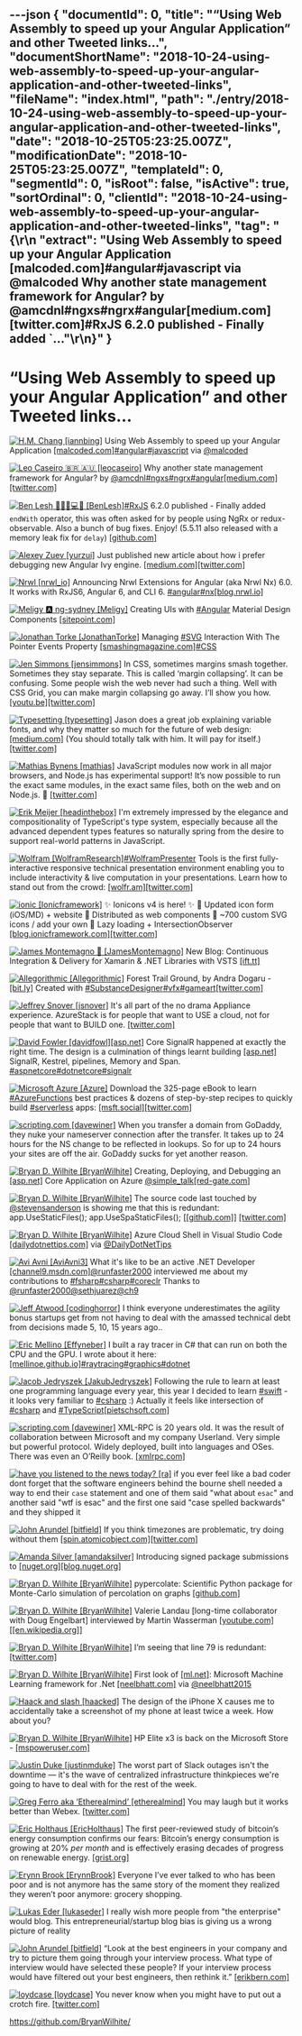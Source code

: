 ---json
{
  "documentId": 0,
  "title": "“Using Web Assembly to speed up your Angular Application” and other Tweeted links…",
  "documentShortName": "2018-10-24-using-web-assembly-to-speed-up-your-angular-application-and-other-tweeted-links",
  "fileName": "index.html",
  "path": "./entry/2018-10-24-using-web-assembly-to-speed-up-your-angular-application-and-other-tweeted-links",
  "date": "2018-10-25T05:23:25.007Z",
  "modificationDate": "2018-10-25T05:23:25.007Z",
  "templateId": 0,
  "segmentId": 0,
  "isRoot": false,
  "isActive": true,
  "sortOrdinal": 0,
  "clientId": "2018-10-24-using-web-assembly-to-speed-up-your-angular-application-and-other-tweeted-links",
  "tag": "{\r\n  \"extract\": \"Using Web Assembly to speed up your Angular Application [malcoded.com]#angular#javascript via @malcoded       Why another state management framework for Angular? by @amcdnl#ngxs#ngrx#angular[medium.com][twitter.com]#RxJS 6.2.0 published - Finally added `...\"\r\n}"
}
---

# “Using Web Assembly to speed up your Angular Application” and other Tweeted links…

[<img alt="H.M. Chang [iannbing]" src="https://songhay.blob.core.windows.net:443/shared-social-twitter/iannbing.jpg">](null) Using Web Assembly to speed up your Angular Application [[malcoded.com]](https://malcoded.com/posts/web-assembly-angular)[#angular](http://twitter.com/search?q='%23angular)[#javascript](http://twitter.com/search?q='%23javascript) via [@malcoded](http://twitter.com/@malcoded)

[<img alt="Leo Caseiro 🇧🇷 🇦🇺 [leocaseiro]" src="https://songhay.blob.core.windows.net:443/shared-social-twitter/leocaseiro.jpg">](http://leocaseiro.com/) Why another state management framework for Angular? by [@amcdnl](http://twitter.com/@amcdnl)[#ngxs](http://twitter.com/search?q='%23ngxs)[#ngrx](http://twitter.com/search?q='%23ngrx)[#angular](http://twitter.com/search?q='%23angular)[[medium.com]](https://medium.com/@amcdnl/why-another-state-management-framework-for-angular-b4b4c19ef664)[[twitter.com]](https://twitter.com/leocaseiro/status/998336973407444992/photo/1)

[<img alt="Ben Lesh 🧢🏋️‍♂️💻🎨 [BenLesh]" src="https://songhay.blob.core.windows.net:443/shared-social-twitter/BenLesh.jpg">](https://medium.com/@benlesh)[#RxJS](http://twitter.com/search?q='%23RxJS) 6.2.0 published - Finally added `endWith` operator, this was often asked for by people using NgRx or redux-observable. Also a bunch of bug fixes. Enjoy! (5.5.11 also released with a memory leak fix for `delay`) [[github.com]](https://github.com/ReactiveX/rxjs/blob/master/CHANGELOG.md#620-2018-05-22)

[<img alt="Alexey Zuev [yurzui]" src="https://songhay.blob.core.windows.net:443/shared-social-twitter/yurzui.jpg">](https://ng-run.com/) Just published new article about how i prefer debugging new Angular Ivy engine. [[medium.com]](https://medium.com/@a.yurich.zuev/angular-ivy-change-detection-execution-are-you-prepared-ab68d4231f2c)[[twitter.com]](https://twitter.com/yurzui/status/997940266005860353/photo/1)

[<img alt="Nrwl [nrwl_io]" src="https://songhay.blob.core.windows.net:443/shared-social-twitter/nrwl_io.jpg">](https://nrwl.io/) Announcing Nrwl Extensions for Angular (aka Nrwl Nx) 6.0. It works with RxJS6, Angular 6, and CLI 6. [#angular](http://twitter.com/search?q='%23angular)[#nx](http://twitter.com/search?q='%23nx)[[blog.nrwl.io]](https://blog.nrwl.io/announcing-nrwl-nx-6-0-29b963d87d8e)

[<img alt="Meligy 🅰️ ng-sydney [Meligy]" src="https://songhay.blob.core.windows.net:443/shared-social-twitter/Meligy.jpeg">](https://www.gurustop.net/) Creating UIs with [#Angular](http://twitter.com/search?q='%23Angular) Material Design Components [[sitepoint.com]](https://www.sitepoint.com/angular-material-design-components/)

[<img alt="Jonathan Torke [JonathanTorke]" src="https://songhay.blob.core.windows.net:443/shared-social-twitter/JonathanTorke.jpg">](https://pixeltuner.de/impressum) Managing [#SVG](http://twitter.com/search?q='%23SVG) Interaction With The Pointer Events Property [[smashingmagazine.com]](https://www.smashingmagazine.com/2018/05/svg-interaction-pointer-events-property/)[#CSS](http://twitter.com/search?q='%23CSS)

[<img alt="Jen Simmons [jensimmons]" src="https://songhay.blob.core.windows.net:443/shared-social-twitter/jensimmons.jpg">](http://youtube.com/layoutland) In CSS, sometimes margins smash together. Sometimes they stay separate. This is called ‘margin collapsing’. It can be confusing. Some people wish the web never had such a thing. Well with CSS Grid, you can make margin collapsing go away. I’ll show you how. [[youtu.be]](https://youtu.be/jfHNzL5h1Aw)[[twitter.com]](https://twitter.com/jensimmons/status/998942436289368070/video/1)

[<img alt="Typesetting [typesetting]" src="https://songhay.blob.core.windows.net:443/shared-social-twitter/typesetting.jpg">](http://flexibletypesetting.com/) Jason does a great job explaining variable fonts, and why they matter so much for the future of web design: [[medium.com]](https://medium.com/@jpamental/the-evolution-of-typography-with-variable-fonts-7cd0078b5ceb) (You should totally talk with him. It will pay for itself.) [[twitter.com]](https://twitter.com/jpamental/status/997684783999307776)

[<img alt="Mathias Bynens [mathias]" src="https://songhay.blob.core.windows.net:443/shared-social-twitter/mathias.jpg">](https://mathiasbynens.be/) JavaScript modules now work in all major browsers, and Node.js has experimental support! It’s now possible to run the exact same modules, in the exact same files, both on the web and on Node.js. 🤯 [[twitter.com]](https://twitter.com/mathias/status/996133744917409792/photo/1)

[<img alt="Erik Meijer [headinthebox]" src="https://songhay.blob.core.windows.net:443/shared-social-twitter/headinthebox.jpeg">](http://en.wikipedia.org/wiki/Erik_Meijer_(computer_scientist)) I'm extremely impressed by the elegance and compositionality of TypeScript's type system, especially because all the advanced dependent types features so naturally spring from the desire to support real-world patterns in JavaScript.

[<img alt="Wolfram [WolframResearch]" src="https://songhay.blob.core.windows.net:443/shared-social-twitter/WolframResearch.png">](http://www.wolfram.com/)[#WolframPresenter](http://twitter.com/search?q='%23WolframPresenter) Tools is the first fully-interactive responsive technical presentation environment enabling you to include interactivity & live computation in your presentations. Learn how to stand out from the crowd: [[wolfr.am]](https://wolfr.am/tZQIP5zQ)[[twitter.com]](https://twitter.com/WolframResearch/status/997478921313628160/photo/1)

[<img alt="ionic [Ionicframework]" src="https://songhay.blob.core.windows.net:443/shared-social-twitter/Ionicframework.jpg">](http://ionicframework.com/) ✨ Ionicons v4 is here! ✨ 🔹 Updated icon form (iOS/MD) + website 🔹 Distributed as web components 🔹 ~700 custom SVG icons / add your own 🔹 Lazy loading + IntersectionObserver [[blog.ionicframework.com]](https://blog.ionicframework.com/announcing-ionicons-v4/)[[twitter.com]](https://twitter.com/Ionicframework/status/998652834177601536/video/1)

[<img alt="James Montemagno 🙈 [JamesMontemagno]" src="https://songhay.blob.core.windows.net:443/shared-social-twitter/JamesMontemagno.jpg">](http://montemagno.com/) New Blog: Continuous Integration & Delivery for Xamarin & .NET Libraries with VSTS [[ift.tt]](https://ift.tt/2IDQ66B)

[<img alt="Allegorithmic [Allegorithmic]" src="https://songhay.blob.core.windows.net:443/shared-social-twitter/Allegorithmic.jpg">](http://www.allegorithmic.com/) Forest Trail Ground, by Andra Dogaru - [[bit.ly]](http://bit.ly/2KQYZXR) Created with [#SubstanceDesigner](http://twitter.com/search?q='%23SubstanceDesigner)[#vfx](http://twitter.com/search?q='%23vfx)[#gameart](http://twitter.com/search?q='%23gameart)[[twitter.com]](https://twitter.com/Allegorithmic/status/998235656395599872/photo/1)

[<img alt="Jeffrey Snover [jsnover]" src="https://songhay.blob.core.windows.net:443/shared-social-twitter/jsnover.jpg">](http://jsnover.com/) It's all part of the no drama Appliance experience. AzureStack is for people that want to USE a cloud, not for people that want to BUILD one. [[twitter.com]](https://twitter.com/Darmour_MSFT/status/998896003016097792)

[<img alt="David Fowler [davidfowl]" src="https://songhay.blob.core.windows.net:443/shared-social-twitter/davidfowl.jpeg">](http://davidfowl.com/)[[asp.net]](http://ASP.NET) Core SignalR happened at exactly the right time. The design is a culmination of things learnt building [[asp.net]](http://ASP.NET) SignalR, Kestrel, pipelines, Memory and Span. [#aspnetcore](http://twitter.com/search?q='%23aspnetcore)[#dotnetcore](http://twitter.com/search?q='%23dotnetcore)[#signalr](http://twitter.com/search?q='%23signalr)

[<img alt="Microsoft Azure [Azure]" src="https://songhay.blob.core.windows.net:443/shared-social-twitter/Azure.jpg">](http://azure.microsoft.com/) Download the 325-page eBook to learn [#AzureFunctions](http://twitter.com/search?q='%23AzureFunctions) best practices & dozens of step-by-step recipes to quickly build [#serverless](http://twitter.com/search?q='%23serverless) apps: [[msft.social]](http://msft.social/TpYHNP)[[twitter.com]](https://twitter.com/Azure/status/998849749091606528/photo/1)

[<img alt="scripting.com [davewiner]" src="https://songhay.blob.core.windows.net:443/shared-social-twitter/davewiner.jpg">](http://scripting.com/) When you transfer a domain from GoDaddy, they nuke your nameserver connection after the transfer. It takes up to 24 hours for the NS change to be reflected in lookups. So for up to 24 hours your sites are off the air. GoDaddy sucks for yet another reason.

[<img alt="Bryan D. Wilhite [BryanWilhite]" src="https://songhay.blob.core.windows.net:443/shared-social-twitter/BryanWilhite.jpeg">](http://songhayblog.azurewebsites.net/) Creating, Deploying, and Debugging an [[asp.net]](http://ASP.NET) Core Application on Azure [@simple_talk](http://twitter.com/@simple_talk)[[red-gate.com]](https://www.red-gate.com/simple-talk/cloud/cloud-development/creating-deploying-and-debugging-an-asp-net-core-application-on-azure/)

[<img alt="Bryan D. Wilhite [BryanWilhite]" src="https://songhay.blob.core.windows.net:443/shared-social-twitter/BryanWilhite.jpeg">](http://songhayblog.azurewebsites.net/) The source code last touched by [@stevensanderson](http://twitter.com/@stevensanderson) is showing me that this is redundant: app.UseStaticFiles(); app.UseSpaStaticFiles(); [[[github.com]](https://github.com/aspnet/JavaScriptServices/blob/15d2f5a898da584433e38c82d5b09c375d9f87b7/src/Microsoft.AspNetCore.SpaServices.Extensions/StaticFiles/SpaStaticFilesExtensions.cs)] [[twitter.com]](https://twitter.com/BryanWilhite/status/997608506806042624/photo/1)

[<img alt="Bryan D. Wilhite [BryanWilhite]" src="https://songhay.blob.core.windows.net:443/shared-social-twitter/BryanWilhite.jpeg">](http://songhayblog.azurewebsites.net/) Azure Cloud Shell in Visual Studio Code [[dailydotnettips.com]](https://dailydotnettips.com/azure-cloud-shell-in-visual-studio-code/) via [@DailyDotNetTips](http://twitter.com/@DailyDotNetTips)

[<img alt="Avi Avni [AviAvni3]" src="https://songhay.blob.core.windows.net:443/shared-social-twitter/AviAvni3.jpg">](https://github.com/AviAvni) What it's like to be an active .NET Developer [[channel9.msdn.com]](https://channel9.msdn.com/Shows/On-NET/What-its-like-to-be-an-active-NET-Developer)[@runfaster2000](http://twitter.com/@runfaster2000) interviewed me about my contributions to [#fsharp](http://twitter.com/search?q='%23fsharp)[#csharp](http://twitter.com/search?q='%23csharp)[#coreclr](http://twitter.com/search?q='%23coreclr) Thanks to [@runfaster2000](http://twitter.com/@runfaster2000)[@sethjuarez](http://twitter.com/@sethjuarez)[@ch9](http://twitter.com/@ch9)

[<img alt="Jeff Atwood [codinghorror]" src="https://songhay.blob.core.windows.net:443/shared-social-twitter/codinghorror.png">](http://blog.codinghorror.com/) I think everyone underestimates the agility bonus startups get from not having to deal with the amassed technical debt from decisions made 5, 10, 15 years ago..

[<img alt="Eric Mellino [Effyneber]" src="https://songhay.blob.core.windows.net:443/shared-social-twitter/Effyneber.jpg">](https://github.com/mellinoe) I built a ray tracer in C# that can run on both the CPU and the GPU. I wrote about it here: [[mellinoe.github.io]](https://mellinoe.github.io/graphics/2018/05/19/writing-a-portable-cpu-gpu-ray-tracer-in-c.html)[#raytracing](http://twitter.com/search?q='%23raytracing)[#graphics](http://twitter.com/search?q='%23graphics)[#dotnet](http://twitter.com/search?q='%23dotnet)

[<img alt="Jacob Jedryszek [JakubJedryszek]" src="https://songhay.blob.core.windows.net:443/shared-social-twitter/JakubJedryszek.jpg">](http://www.jj09.net/) Following the rule to learn at least one programming language every year, this year I decided to learn [#swift](http://twitter.com/search?q='%23swift) - it looks very familiar to [#csharp](http://twitter.com/search?q='%23csharp) :) Actually it feels like intersection of [#csharp](http://twitter.com/search?q='%23csharp) and [#TypeScript](http://twitter.com/search?q='%23TypeScript)[[pietschsoft.com]](http://pietschsoft.com/post/2014/06/07/Basic-Comparison-of-C-and-Apple-Swift-Programming-Language-Syntax)

[<img alt="scripting.com [davewiner]" src="https://songhay.blob.core.windows.net:443/shared-social-twitter/davewiner.jpg">](http://scripting.com/) XML-RPC is 20 years old. It was the result of collaboration between Microsoft and my company Userland. Very simple but powerful protocol. Widely deployed, built into languages and OSes. There was even an O’Reilly book. [[xmlrpc.com]](http://xmlrpc.com)

[<img alt="have you listened to the news today? [ra]" src="https://songhay.blob.core.windows.net:443/shared-social-twitter/ra.png">](http://nas.sr/) if you ever feel like a bad coder dont forget that the software engineers behind the bourne shell needed a way to end their `case` statement and one of them said "what about `esac`" and another said "wtf is esac" and the first one said "case spelled backwards" and they shipped it

[<img alt="John Arundel [bitfield]" src="https://songhay.blob.core.windows.net:443/shared-social-twitter/bitfield.jpeg">](http://bitfieldconsulting.com/about) If you think timezones are problematic, try doing without them [[spin.atomicobject.com]](https://spin.atomicobject.com/2018/04/21/history-of-timekeeping/)[[twitter.com]](https://twitter.com/bitfield/status/997801828057313280/photo/1)

[<img alt="Amanda Silver [amandaksilver]" src="https://songhay.blob.core.windows.net:443/shared-social-twitter/amandaksilver.jpg">](null) Introducing signed package submissions to [[nuget.org]](http://NuGet.org)[[blog.nuget.org]](https://blog.nuget.org/20180522/Introducing-signed-package-submissions.html)

[<img alt="Bryan D. Wilhite [BryanWilhite]" src="https://songhay.blob.core.windows.net:443/shared-social-twitter/BryanWilhite.jpeg">](http://songhayblog.azurewebsites.net/) pypercolate: Scientific Python package for Monte-Carlo simulation of percolation on graphs [[github.com]](https://github.com/andsor/pypercolate/)

[<img alt="Bryan D. Wilhite [BryanWilhite]" src="https://songhay.blob.core.windows.net:443/shared-social-twitter/BryanWilhite.jpeg">](http://songhayblog.azurewebsites.net/) Valerie Landau [long-time collaborator with Doug Engelbart] interviewed by Martin Wasserman [[youtube.com]](https://www.youtube.com/watch?v=62ig8ecXlrA) [[[en.wikipedia.org]](http://en.wikipedia.org/wiki/Douglas_Engelbart)]

[<img alt="Bryan D. Wilhite [BryanWilhite]" src="https://songhay.blob.core.windows.net:443/shared-social-twitter/BryanWilhite.jpeg">](http://songhayblog.azurewebsites.net/) I’m seeing that line 79 is redundant: [[twitter.com]](https://twitter.com/BryanWilhite/status/997608505270939648/photo/1)

[<img alt="Bryan D. Wilhite [BryanWilhite]" src="https://songhay.blob.core.windows.net:443/shared-social-twitter/BryanWilhite.jpeg">](http://songhayblog.azurewebsites.net/) First look of [[ml.net]](http://ML.NET): Microsoft Machine Learning framework for .Net [[neelbhatt.com]](https://neelbhatt.com/2018/05/11/first-look-of-ml-net-microsoft-machine-learning-framework-for-net/) via [@neelbhatt2015](http://twitter.com/@neelbhatt2015)

[<img alt="Haack and slash [haacked]" src="https://songhay.blob.core.windows.net:443/shared-social-twitter/haacked.jpg">](http://haacked.com/) The design of the iPhone X causes me to accidentally take a screenshot of my phone at least twice a week. How about you?

[<img alt="Bryan D. Wilhite [BryanWilhite]" src="https://songhay.blob.core.windows.net:443/shared-social-twitter/BryanWilhite.jpeg">](http://songhayblog.azurewebsites.net/) HP Elite x3 is back on the Microsoft Store - [[mspoweruser.com]](https://mspoweruser.com/hp-elite-x3-is-back-on-the-microsoft-store/)

[<img alt="Justin Duke [justinmduke]" src="https://songhay.blob.core.windows.net:443/shared-social-twitter/justinmduke.jpg">](http://jmduke.com/) The worst part of Slack outages isn't the downtime — it's the wave of centralized infrastructure thinkpieces we're going to have to deal with for the rest of the week.

[<img alt="Greg Ferro aka ‘Etherealmind’ [etherealmind]" src="https://songhay.blob.core.windows.net:443/shared-social-twitter/etherealmind.jpg">](http://packetpushers.net/) You may laugh but it works better than Webex. [[twitter.com]](https://twitter.com/etherealmind/status/998481787482443776/photo/1)

[<img alt="Eric Holthaus [EricHolthaus]" src="https://songhay.blob.core.windows.net:443/shared-social-twitter/EricHolthaus.jpg">](http://www.ericholthaus.com/) The first peer-reviewed study of bitcoin’s energy consumption confirms our fears: Bitcoin’s energy consumption is growing at 20% *per month* and is effectively erasing decades of progress on renewable energy. [[grist.org]](https://grist.org/article/bitcoins-energy-use-got-studied-and-you-libertarian-nerds-look-even-worse-than-usual/)

[<img alt="Erynn Brook [ErynnBrook]" src="https://songhay.blob.core.windows.net:443/shared-social-twitter/ErynnBrook.jpeg">](https://www.patreon.com/ErynnBrook) Everyone I’ve ever talked to who has been poor and is not anymore has the same story of the moment they realized they weren’t poor anymore: grocery shopping.

[<img alt="Lukas Eder [lukaseder]" src="https://songhay.blob.core.windows.net:443/shared-social-twitter/lukaseder.jpg">](http://www.jooq.org/) I really wish more people from "the enterprise" would blog. This entrepreneurial/startup blog bias is giving us a wrong picture of reality

[<img alt="John Arundel [bitfield]" src="https://songhay.blob.core.windows.net:443/shared-social-twitter/bitfield.jpeg">](http://bitfieldconsulting.com/about) “Look at the best engineers in your company and try to picture them going through your interview process. What type of interview would have selected these people? If your interview process would have filtered out your best engineers, then rethink it.” [[erikbern.com]](https://erikbern.com/2018/05/02/interviewing-is-a-noisy-prediction-problem.html)

[<img alt="loydcase [loydcase]" src="https://songhay.blob.core.windows.net:443/shared-social-twitter/loydcase.jpg">](http://uncertainty.com/) You never know when you might have to put out a crotch fire. [[twitter.com]](https://twitter.com/loydcase/status/998844105814953984/photo/1)

<https://github.com/BryanWilhite/>
